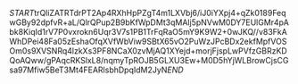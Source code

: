 $START$trQliZATRTdrPT2Ap4RXhHpPZgT4m1LXVbj6/iJ0iYXpj4+qZk0189FeqwGBy92dpfvR+aL/QlrQPup2B9bKfWpDMt3qMAlj5pNVwM0DY7EUlGMr4pAbk8KiqId1rV7P0vxrokn6Uqr3V7s1PB1TrFqRaO5mY9K9W2+0wJKQ//v83FkAWhDPei48Fa05zEshaOfqXVfWbViw9SBtX65vO2PuWzJPcBDx2ekfMpfVOSOm0s9XVSNRq4lzkXs3PF8NCaX0zvMjAQ1XYejd+morjFjspLwPVfzGBRzKDQoAQww/gPAqcRKSlxL8/nqmyTpROJB5GLXU3Ew+M0D5hYjWLBrowCjsCGsa97Mfiw5BeT3Mt4FEARlsbhDpqIdM2JyN$END$